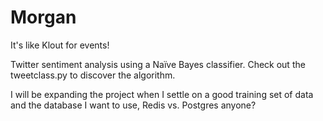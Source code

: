 Morgan
=======

It's like Klout for events!

Twitter sentiment analysis using a Naïve Bayes classifier. Check out the tweetclass.py to discover the algorithm.

I will be expanding the project when I settle on a good training set of data and the database I want to use, Redis vs. Postgres
anyone?
